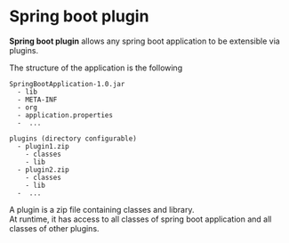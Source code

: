 # Spring boot plugin

**Spring boot plugin** allows any spring boot application to be extensible via plugins.

The structure of the application is the following
```
SpringBootApplication-1.0.jar
  - lib
  - META-INF
  - org
  - application.properties
  -  ...

plugins (directory configurable)
  - plugin1.zip
    - classes
    - lib
  - plugin2.zip
    - classes
    - lib
  -  ...
```

A plugin is a zip file containing classes and library.  
At runtime, it has access to all classes of spring boot application and all classes of other plugins.
